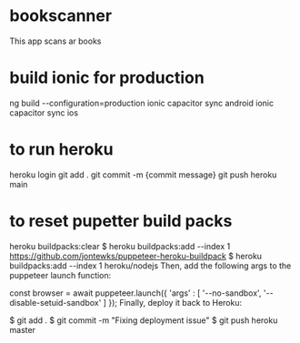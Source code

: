 # bookscanner
This app scans ar books

# build ionic for production
ng build --configuration=production
ionic capacitor sync android
ionic capacitor sync ios

# to run heroku
heroku login
git add .
git commit -m {commit message}
git push heroku main

# to reset pupetter build packs
heroku buildpacks:clear
$ heroku buildpacks:add --index 1 https://github.com/jontewks/puppeteer-heroku-buildpack
$ heroku buildpacks:add --index 1 heroku/nodejs
Then, add the following args to the puppeteer launch function:

const browser = await puppeteer.launch({
  'args' : [
    '--no-sandbox',
    '--disable-setuid-sandbox'
  ]
});
Finally, deploy it back to Heroku:

$ git add .
$ git commit -m "Fixing deployment issue"
$ git push heroku master
